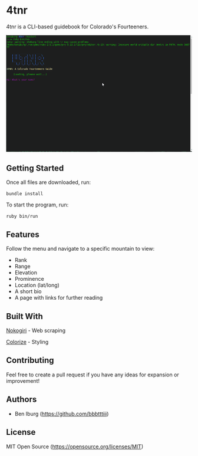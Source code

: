 # 4tnr
4tnr is a CLI-based guidebook for Colorado's Fourteeners.

![](img/4tnr.gif)

## Getting Started

Once all files are downloaded, run:

    bundle install

To start the program, run:

    ruby bin/run

## Features

Follow the menu and navigate to a specific mountain to view:
 - Rank
 - Range
 - Elevation
 - Prominence
 - Location (lat/long)
 - A short bio
 - A page with links for further reading

## Built With

[Nokogiri](https://nokogiri.org) - Web scraping

[Colorize](https://github.com/fazibear/colorize) - Styling

## Contributing

Feel free to create a pull request if you have any ideas for expansion or improvement!

## Authors

- Ben Iburg (https://github.com/bbbtttiii)

## License

MIT Open Source (https://opensource.org/licenses/MIT)
